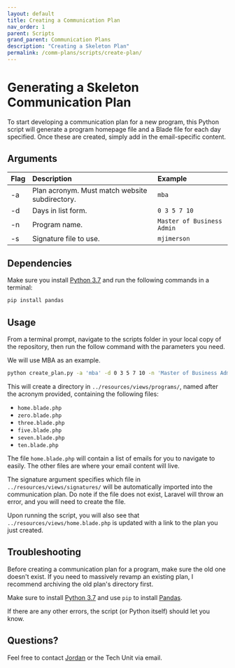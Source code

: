 ```yaml
---
layout: default
title: Creating a Communication Plan
nav_order: 1
parent: Scripts
grand_parent: Communication Plans
description: "Creating a Skeleton Plan"
permalink: /comm-plans/scripts/create-plan/
---
```


# Generating a Skeleton Communication Plan
To start developing a communication plan for a new program, this Python script will generate a program homepage file and a Blade file for each day specified. Once these are created, simply add in the email-specific content.

## Arguments

| Flag | Description | Example |
|:--- |:--- |:---|
| -a | Plan acronym. Must match website subdirectory. | `mba` |
| -d | Days in list form. | `0 3 5 7 10` |
| -n | Program name. | `Master of Business Admin` |
| -s | Signature file to use. | `mjimerson` |

## Dependencies
Make sure you install [Python 3.7](https://www.python.org/downloads/release/python-374/) and run the following commands in a terminal:

```bash
pip install pandas
```

## Usage
From a terminal prompt, navigate to the scripts folder in your local copy of the repository, then run the follow command with the parameters you need. 

We will use MBA as an example.

```bash
python create_plan.py -a 'mba' -d 0 3 5 7 10 -n 'Master of Business Admin' -s 'mjimerson'
```

This will create a directory in `../resources/views/programs/`, named after the acronym provided, containing the following files:

* `home.blade.php`
* `zero.blade.php`
* `three.blade.php`
* `five.blade.php`
* `seven.blade.php`
* `ten.blade.php`

The file `home.blade.php` will contain a list of emails for you to navigate to easily. The other files are where your email content will live.

The signature argument specifies which file in `../resources/views/signatures/` will be automatically imported into the communication plan. Do note if the file does not exist, Laravel will throw an error, and you will need to create the file.

Upon running the script, you will also see that `../resources/views/home.blade.php` is updated with a link to the plan you just created. 

## Troubleshooting
Before creating a communication plan for a program, make sure the old one doesn't exist. If you need to massively revamp an existing plan, I recommend archiving the old plan's directory first. 

Make sure to install [Python 3.7](https://www.python.org/downloads/release/python-374/) and use `pip` to install [Pandas](https://pandas.pydata.org/).

If there are any other errors, the script (or Python itself) should let you know.

## Questions?
Feel free to contact [Jordan](mailto:jordan.scruggs@msstate.edu) or the Tech Unit via email.
